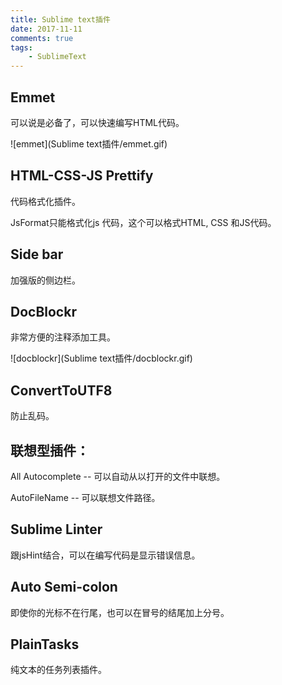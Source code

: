 ```yaml
---
title: Sublime text插件
date: 2017-11-11
comments: true
tags: 
	- SublimeText
---
```


## Emmet

可以说是必备了，可以快速编写HTML代码。

![emmet](Sublime text插件/emmet.gif)



## HTML-CSS-JS Prettify

代码格式化插件。

JsFormat只能格式化js 代码，这个可以格式HTML, CSS 和JS代码。

## Side bar

加强版的侧边栏。

## DocBlockr

非常方便的注释添加工具。

![docblockr](Sublime text插件/docblockr.gif)



## ConvertToUTF8

防止乱码。

## 联想型插件：

All Autocomplete -- 可以自动从以打开的文件中联想。

AutoFileName -- 可以联想文件路径。

## Sublime Linter

跟jsHint结合，可以在编写代码是显示错误信息。

## Auto Semi-colon

即使你的光标不在行尾，也可以在冒号的结尾加上分号。

## PlainTasks

纯文本的任务列表插件。